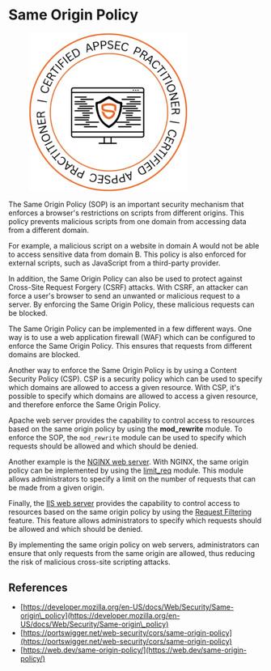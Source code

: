 # Same Origin Policy

<figure><img src=".gitbook/assets/image (8) (1).png" alt="" width="314"><figcaption></figcaption></figure>



The Same Origin Policy (SOP) is an important security mechanism that enforces a browser's restrictions on scripts from different origins. This policy prevents malicious scripts from one domain from accessing data from a different domain.

For example, a malicious script on a website in domain A would not be able to access sensitive data from domain B. This policy is also enforced for external scripts, such as JavaScript from a third-party provider.

In addition, the Same Origin Policy can also be used to protect against Cross-Site Request Forgery (CSRF) attacks. With CSRF, an attacker can force a user's browser to send an unwanted or malicious request to a server. By enforcing the Same Origin Policy, these malicious requests can be blocked.

The Same Origin Policy can be implemented in a few different ways. One way is to use a web application firewall (WAF) which can be configured to enforce the Same Origin Policy. This ensures that requests from different domains are blocked.

Another way to enforce the Same Origin Policy is by using a Content Security Policy (CSP). CSP is a security policy which can be used to specify which domains are allowed to access a given resource. With CSP, it's possible to specify which domains are allowed to access a given resource, and therefore enforce the Same Origin Policy.

Apache web server provides the capability to control access to resources based on the same origin policy by using the **mod\_rewrite** module. To enforce the SOP, the `mod_rewrite` module can be used to specify which requests should be allowed and which should be denied.

Another example is the [NGINX web server](https://nginx.org/). With NGINX, the same origin policy can be implemented by using the [limit\_req](https://nginx.org/en/docs/http/ngx\_http\_limit\_req\_module.html) module. This module allows administrators to specify a limit on the number of requests that can be made from a given origin.

Finally, the [IIS web server](https://www.iis.net/) provides the capability to control access to resources based on the same origin policy by using the [Request Filtering](https://docs.microsoft.com/en-us/iis/configuration/system.webserver/security/requestfiltering/) feature. This feature allows administrators to specify which requests should be allowed and which should be denied.

By implementing the same origin policy on web servers, administrators can ensure that only requests from the same origin are allowed, thus reducing the risk of malicious cross-site scripting attacks.



## References <a href="#22a2" id="22a2"></a>

* [https://developer.mozilla.org/en-US/docs/Web/Security/Same-origin\_policy](https://developer.mozilla.org/en-US/docs/Web/Security/Same-origin\_policy)
* [https://portswigger.net/web-security/cors/same-origin-policy](https://portswigger.net/web-security/cors/same-origin-policy)
* [https://web.dev/same-origin-policy/](https://web.dev/same-origin-policy/)

